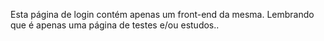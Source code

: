 Esta página de login contém apenas um front-end da mesma. Lembrando que é apenas uma página de testes e/ou estudos..